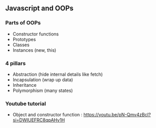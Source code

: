 ## Javascript and OOPs

### Parts of OOPs

- Constructor functions
- Prototypes
- Classes
- Instances (new, this)

### 4 pillars

- Abstraction (hide internal details like fetch)
- Incapsulation (wrap up data)
- Inheritance
- Polymorphism (many states)

### Youtube tutorial

- Object and constructor function : https://youtu.be/pN-Qmv4zBcI?si=DWIUEFRC8qpAHv1H